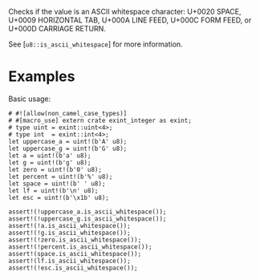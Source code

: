Checks if the value is an ASCII whitespace character:
U+0020 SPACE, U+0009 HORIZONTAL TAB, U+000A LINE FEED,
U+000C FORM FEED, or U+000D CARRIAGE RETURN.

See [`u8::is_ascii_whitespace`] for more information.

# Examples

Basic usage:

```
# #![allow(non_camel_case_types)]
# #[macro_use] extern crate exint_integer as exint;
# type uint = exint::uint<4>;
# type int  = exint::int<4>;
let uppercase_a = uint!(b'A' u8);
let uppercase_g = uint!(b'G' u8);
let a = uint!(b'a' u8);
let g = uint!(b'g' u8);
let zero = uint!(b'0' u8);
let percent = uint!(b'%' u8);
let space = uint!(b' ' u8);
let lf = uint!(b'\n' u8);
let esc = uint!(b'\x1b' u8);

assert!(!uppercase_a.is_ascii_whitespace());
assert!(!uppercase_g.is_ascii_whitespace());
assert!(!a.is_ascii_whitespace());
assert!(!g.is_ascii_whitespace());
assert!(!zero.is_ascii_whitespace());
assert!(!percent.is_ascii_whitespace());
assert!(space.is_ascii_whitespace());
assert!(lf.is_ascii_whitespace());
assert!(!esc.is_ascii_whitespace());
```

